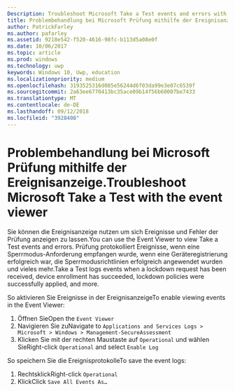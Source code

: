 ```yaml
---
Description: Troubleshoot Microsoft Take a Test events and errors with the event viewer.
title: Problembehandlung bei Microsoft Prüfung mithilfe der Ereignisanzeige.
author: PatrickFarley
ms.author: pafarley
ms.assetid: 9218e542-f520-4616-98fc-b113d5a08e0f
ms.date: 10/06/2017
ms.topic: article
ms.prod: windows
ms.technology: uwp
keywords: Windows 10, Uwp, education
ms.localizationpriority: medium
ms.openlocfilehash: 3193525316d085e56244d6f03da99e3e07c6539f
ms.sourcegitcommit: 2a63ee6770413bc35ace09b14f56b60007be7433
ms.translationtype: MT
ms.contentlocale: de-DE
ms.lasthandoff: 09/12/2018
ms.locfileid: "3928408"
---
```

# <a name="troubleshoot-microsoft-take-a-test-with-the-event-viewer"></a><span data-ttu-id="a8053-103">Problembehandlung bei Microsoft Prüfung mithilfe der Ereignisanzeige.</span><span class="sxs-lookup"><span data-stu-id="a8053-103">Troubleshoot Microsoft Take a Test with the event viewer</span></span>

<span data-ttu-id="a8053-104">Sie können die Ereignisanzeige nutzen um sich Ereignisse und Fehler der Prüfung anzeigen zu lassen.</span><span class="sxs-lookup"><span data-stu-id="a8053-104">You can use the Event Viewer to view Take a Test events and errors.</span></span> <span data-ttu-id="a8053-105">Prüfung protokolliert Ereignisse, wenn eine Sperrmodus-Anforderung empfangen wurde, wenn eine Geräteregistrierung erfolgreich war, die Sperrmodusrichtlinien erfolgreich angewendet wurden und vieles mehr.</span><span class="sxs-lookup"><span data-stu-id="a8053-105">Take a Test logs events when a lockdown request has been received, device enrollment has succeeded, lockdown policies were successfully applied, and more.</span></span>

<span data-ttu-id="a8053-106">So aktivieren Sie Ereignisse in der Ereignisanzeige</span><span class="sxs-lookup"><span data-stu-id="a8053-106">To enable viewing events in the Event Viewer:</span></span>
1. <span data-ttu-id="a8053-107">Öffnen Sie</span><span class="sxs-lookup"><span data-stu-id="a8053-107">Open the</span></span> `Event Viewer`
2. <span data-ttu-id="a8053-108">Navigieren Sie zu</span><span class="sxs-lookup"><span data-stu-id="a8053-108">Navigate to</span></span> `Applications and Services Logs > Microsoft > Windows > Management-SecureAssessment`
3. <span data-ttu-id="a8053-109">Klicken Sie mit der rechten Maustaste auf `Operational` und wählen Sie</span><span class="sxs-lookup"><span data-stu-id="a8053-109">Right-click `Operational` and select</span></span> `Enable Log`

<span data-ttu-id="a8053-110">So speichern Sie die Ereignisprotokolle</span><span class="sxs-lookup"><span data-stu-id="a8053-110">To save the event logs:</span></span>
1. <span data-ttu-id="a8053-111">Rechtsklick</span><span class="sxs-lookup"><span data-stu-id="a8053-111">Right-click</span></span> `Operational`
2. <span data-ttu-id="a8053-112">Klick</span><span class="sxs-lookup"><span data-stu-id="a8053-112">Click</span></span> `Save All Events As…`
